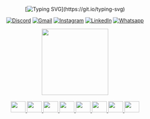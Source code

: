 <div align="center">

[![Typing SVG](https://readme-typing-svg.demolab.com?font=Fira+Code&duration=2000&pause=1500&color=F1F722&center=true&vCenter=true&width=435&lines=Oi%2C+me+chamo+Breno+Souza;Graduado+em+Sistemas+de+informa%C3%A7%C3%A3o;E+aqui+armazeno+meus+projetos.)](https://git.io/typing-svg)

</div>

<div align="center">
  
[![Discord](https://img.shields.io/badge/Discord-7289DA?style=for-the-badge&logo=discord&logoColor=white)](https://discord.gg/ftrkQWhc3D)
[![Gmail](https://img.shields.io/badge/Gmail-D14836?style=for-the-badge&logo=gmail&logoColor=white)](https://gmail.com)
[![Instagram](https://img.shields.io/badge/Instagram-E4405F?style=for-the-badge&logo=instagram&logoColor=white)](https://www.instagram.com/souzzbreno/)
[![LinkedIn](https://img.shields.io/badge/LinkedIn-0077B5?style=for-the-badge&logo=linkedin&logoColor=white)](https://www.linkedin.com/in/breno-souza-8a25a9191/)
[![Whatsapp](https://img.shields.io/badge/WhatsApp-25D366?style=for-the-badge&logo=whatsapp&logoColor=white)](https://wa.me/+557791746135)

</div>

<div align="center">
  <a href="https://github.com/souzzbreno">
  
  <img height="180em" src="https://github-readme-stats.vercel.app/api/top-langs/?username=jezdez&layout=compact&langs_count=7&theme=great-gatsby"/>
</div>
  
<div style="display: inline_block" align="center"><br>
  
  <img height="30" width="40" src="https://upload.wikimedia.org/wikipedia/commons/3/34/Microsoft_Office_Excel_%282019%E2%80%93present%29.svg" />
  <img height="30" width="40" src="https://cdn.jsdelivr.net/gh/devicons/devicon/icons/css3/css3-original.svg" />                   
  <img height="30" width="40" src="https://cdn.jsdelivr.net/gh/devicons/devicon/icons/html5/html5-original.svg" />        
  <img height="30" width="40" src="https://cdn.jsdelivr.net/gh/devicons/devicon/icons/javascript/javascript-original.svg" />        
  <img height="30" width="40" src="https://cdn.jsdelivr.net/gh/devicons/devicon/icons/mysql/mysql-original-wordmark.svg" />
  <img height="30" width="40" src="https://cdn.jsdelivr.net/gh/devicons/devicon/icons/python/python-original.svg" />
  <img height="30" width="40" src="https://cdn.jsdelivr.net/gh/devicons/devicon/icons/r/r-original.svg" />  
  <img height="30" width="40" src="https://cdn.jsdelivr.net/gh/devicons/devicon/icons/ruby/ruby-original.svg" />
  
</div>

